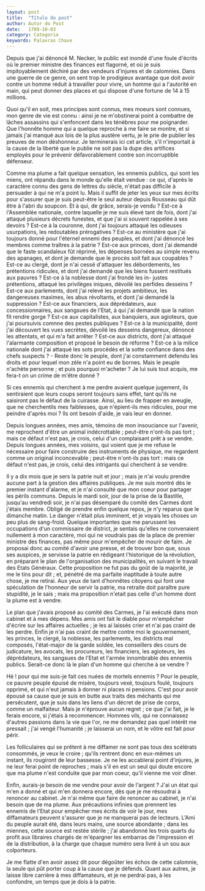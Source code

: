 ```yaml
---
layout: post
title:  "Título do post"
author: Autor do Post
date:   1789-10-03
category: Categoria
keywords: Palavras Chave
---
```


Depuis que j'ai dénoncé M. Necker, le public est inondé d'une foule d'écrits où le premier ministre des finances est flagorné, et où je suis impitoyablement déchiré par des vendeurs d'injures et de calomnies. Dans une guerre de ce genre, on sent trop le prodigieux avantage que doit avoir contre un homme réduit à travailler pour vivre, un homme qui a l'autorité en main, qui peut donner des places et qui dispose d'une fortune de 14 à 15 millions.

Quoi qu'il en soit, mes principes sont connus, mes moeurs sont connues, mon genre de vie est connu : ainsi je ne m'obstinerai point à combattre de lâches assassins qui s'enfoncent dans les ténèbres pour me poignarder. Que l'honnête homme qui a quelque reproche à me faire se montre, et si jamais j'ai manqué aux lois de la plus austère vertu, je le prie de publier les preuves de mon déshonneur. Je terminerais ici cet article, s'il n'importait à la cause de la liberté que le publie ne soit pas la dupe des artifices employés pour le prévenir défavorablement contre son incorruptible défenseur.

Comme ma plume a fait quelque sensation, les ennemis publics, qui sont les miens, ont répandu dans le monde qu'elle était vendue : ce qui, d'après le caractère connu des gens de lettres du siècle, n'était pas difficile à persuader à qui ne m'a point lu. Mais il suffit de jeter les yeux sur mes écrits pour s'assurer que je suis peut-être le seul auteur depuis Rousseau qui dût être à l'abri du soupcon. Et à qui, de grâce, serais-je vendu ? Est-ce à l'Assemblée nationale, contre laquelle je me suis élevé tant de fois, dont j'ai attaqué plusieurs décrets funestes, et que j'ai si souvent rappelée à ses devoirs ? Est-ce à la couronne, dont j'ai toujours attaqué les odieuses usurpations, les redoutables prérogatives ? Est-ce au ministère que j'ai toujours donné pour l'éternel ennemi des peuples, et dont j'ai dénoncé les membres comme traîtres à la patrie ? Est-ce aux princes, dont j'ai demandé que le faste scandaleux fût réprimé, les dépenses bornées au simple revenu des apanages, et dont je demande que le procès soit fait aux coupables ? Est-ce au clergé, dont je n'ai cessé d'attaquer les débordements, les prétentions ridicules, et dont j'ai demandé que les biens fussent restitués aux pauvres ? Est-ce à la noblesse dont j'ai frondé les in- justes prétentions, attaqué les privilèges iniques, dévoilé les perfides desseins ? Est-ce aux parlements, dont j'ai relevé les projets ambitieux, les dangereuses maximes, les abus révoltants, et dont j'ai demandé la suppression ? Est-ce aux financiers, aux déprédateurs, aux concessionnaires, aux sangsues de l'Etat, à qui j'ai demandé que la nation fit rendre gorge ? Est-ce aux capitalistes, aux banquiers, aux agioteurs, que j'ai poursuivis comnne des pestes publiques ? Est-ce à la municipalité, dont j'ai découvert les vues secrètes, dévoilé les desseins dangereux, dénoncé les attentats, et qui m'a fait arrêter ? Est-ce aux districts, dont j'ai attaqué l'alarmante composition et proposé le besoin de réforme ? Est-ce à la milice nationale dont j'ai attaqué les sots procédés et la sotte confiance dans des chefs suspects ? - Reste donc le peuple, dont j'ai constamment defendu les droits et pour lequel mon zèle n'a point eu de bornes. Mais le peuple n'achète personne ; et puis pourquoi m'acheter ? Je lui suis tout acquis, me fera-t on un crime de m'être donné ?

Si ces ennemis qui cherchent à me perdre avaient quelque jugement, ils sentiraient que leurs coups seront toujours sans effet, tant qu'ils ne saisiront pas le défaut de la cuirasse. Ainsi, au lieu de frapper en aveugle, que ne cherchentils mes faiblesses, que n'épient-ils mes ridicules, pour me peindre d'après moi ? Ils ont besoin d'aide, je vais leur en donner.

Depuis longues années, mes amis, témoins de mon insouciance sur l'avenir, me reprochent d'être un animal indécrottable ; peut-être n'ont-ils pas tort ; mais ce défaut n'est pas, je crois, celui d'un complaisant prêt à se vendre. Depuis longues années, mes voisins, qui voient que je me refuse le nécessaire pour faire construire des instruments de physique, me regardent comme un original inconcevable ; peut-être n'ont-ils pas tort : mais ce défaut n'est pas, je crois, celui des intrigants qui cherchent à se vendre.

Il y a dix mois que je sers la patrie nuit et jour ; mais je n'ai voulu prendre aucune part à la gestion des affaires publiques. Je me suis montré dès le premier instant d'alarme, et je n'ai consulté que mon coeur pour partager les périls communs. Depuis le mardi soir, jour de la prise de la Bastille, jusqu'au vendredi soir, je n'ai pas désemparé du comité des Carmes dont j'étais membre. Obligé de prendre enfin quelque repos, je n'y reparus que le dimanche matin. Le danger n'était plus imminent, et je voyais les choses un peu plus de sang-froid. Quelque importantes que me parussent les occupations d'un commissaire de district, je sentais qu'elles ne convenaient nullement à mon caractère, moi qui ne voudrais pas de la place de premier ministre des finances, pas même pour m'empêcher de mourir de faim. Je proposai donc au comité d'avoir une presse, et de trouver bon que, sous ses auspices, je servisse la patrie en rédigeant l'historique de la révolution, en préparant le plan de l'organisation des municipalités, en suivant le travail des Etats Généraux. Cette proposition ne fut pas du goût de la majorité, je me le tins pour dit ; et, pénétré de ma parfaite inaptitude à toute autre chose, je me retirai. Aux yeux de tant d'honnêtes citoyens qui font une spéculation de l'honneur de servir la patrie, ma retraite doit paraître pure stupidité, je le sais ; mais ma proposition n'etait pas celle d'un homme dont la plume est à vendre.

Le plan que j'avais proposé au comité des Carmes, je l'ai exécuté dans mon cabinet et à mes dépens. Mes amis ont fait le diable pour m'empêcher d'écrire sur les affaires actuelles ; je les ai laissés crier et n'ai pas craint de les perdre. Enfin je n'ai pas craint de mettre contre moi le gouvernement, les princes, le clergé, la noblesse, les parlements, les districts mal composés, l'état-major de la garde soldée, les conseillers des cours de judicature, les avocats, les procureurs, les financiers, les agioteurs, les déprédateurs, les sangsues de l'Etat et l'armée innombrable des ennemis publics. Serait-ce donc là le plan d'un homme qui cherche à se vendre ?

Hé ! pour qui me suis-je fait ces nuées de mortels ennemis ? Pour le peuple, ce pauvre peuple épuisé de misère, toujours vexé, toujours foulé, toujours opprimé, et qui n'eut jamais à donner ni places ni pensions. C'est pour avoir épousé sa cause que je suis en butte aux traits des méchants qui me persécutent, que je suis dans les liens d'un décret de prise de corps, comme un malfaiteur. Mais je n'éprouve aucun regret ; ce que j'ai fait, je le ferais encore, si j'étais à recommencer. Hommes vils, qui ne connaissez d'autres passions dans la vie que l'or, ne me demandez pas quel intérêt me pressait ; j'ai vengé l'humanité ; je laisserai un nom, et le vôtre est fait pour périr.

Les folliculaires qui se prêtent à me diffamer ne sont pas tous des scélérats consommés, je veux le croire ; qu'ils rentrent donc en eux-mêmes un instant, ils rougiront de leur bassesse. Je ne les accablerai point d'injures, je ne leur ferai point de reproches ; mais s'il en est un seul qui doute encore que ma plume n'est conduite que par mon coeur, qu'il vienne me voir dîner.

Enfin, aurais-je besoin de me vendre pour avoir de l'argent ? J'ai un état qui m'en a donné et qui m'en donnera encore, dès que je me résoudrai à renoncer au cabinet. Je n'ai même que faire de renoncer au cabinet, je n'ai besoin que de ma plume. Aux précautions infinies que prennent les ennemis de l'Etat pour empêcher mes écrits de voir le jour, mes diffamateurs peuvent s'assurer que je ne manquerai pas de lecteurs. L'Ami du peuple aurait été, dans leurs mains, une source abondante ; dans les miennes, cette source est restée stérile ; j'ai abandonné les trois quarts du profit aux libraires chargés de m'épargner les embarras de l'impression et de la distribution, à la charge que chaque numéro sera livré à un sou aux colporteurs.

Je me flatte d'en avoir assez dit pour dégoûter les échos de cette calomnie, la seule qui pût porter coup à la cause que je défends. Quant aux autres, je laisse libre carrière à mes diffamateurs, et je ne perdrai pas, à les confondre, un temps que je dois à la patrie.
